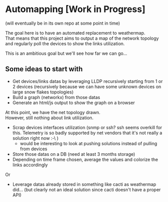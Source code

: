 # Automapping [Work in Progress]

(will eventually be in its own repo at some point in time)

The goal here is to have an automated replacement to weathermap.  
That means that this project aims to output a map of the network topology and regularly poll the devices to show the links utilization.

This is an ambitious goal but we'll see how far we can go...


## Some ideas to start with

- Get devices/links datas by leveraging LLDP recursively starting from 1 or 2 devices (recursively because we can have some unknown devices on large snow flakes topologies)
- Build a graph (networkx) from those datas
- Generate an html/js output to show the graph on a browser

At this point, we have the net topology drawn.  
However, still nothing about link utilization.

- Scrap devices interfaces utilization (snmp or ssh? ssh seems overkill for this. Telemetry is so badly supported by net vendors that it's not really a solution right now :-\ )
  - would be interesting to look at pushing solutions instead of pulling from devices
- Store those datas on a DB (need at least 3 months storage)
- Depending on time frame chosen, average the values and colorize the links accordingly

Or 

- Leverage datas already stored in something like cacti as weathermap did... (but clearly not an ideal solution since cacti doesn't have a proper API)
